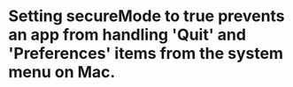 # Setting secureMode to true prevents an app from handling 'Quit' and 'Preferences' items from the system menu on Mac.
